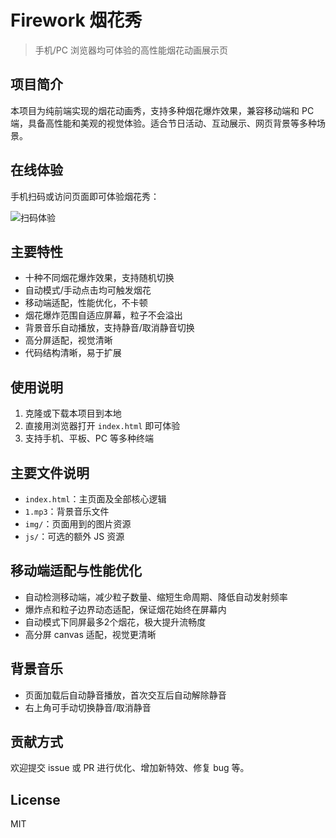 # Firework 烟花秀

> 手机/PC 浏览器均可体验的高性能烟花动画展示页

## 项目简介

本项目为纯前端实现的烟花动画秀，支持多种烟花爆炸效果，兼容移动端和 PC 端，具备高性能和美观的视觉体验。适合节日活动、互动展示、网页背景等多种场景。

## 在线体验

手机扫码或访问页面即可体验烟花秀：

![扫码体验](https://images.gitee.com/uploads/images/2020/0309/155631_10c5f907_1664815.png)

## 主要特性

- 十种不同烟花爆炸效果，支持随机切换
- 自动模式/手动点击均可触发烟花
- 移动端适配，性能优化，不卡顿
- 烟花爆炸范围自适应屏幕，粒子不会溢出
- 背景音乐自动播放，支持静音/取消静音切换
- 高分屏适配，视觉清晰
- 代码结构清晰，易于扩展

## 使用说明

1. 克隆或下载本项目到本地
2. 直接用浏览器打开 `index.html` 即可体验
3. 支持手机、平板、PC 等多种终端

## 主要文件说明

- `index.html`：主页面及全部核心逻辑
- `1.mp3`：背景音乐文件
- `img/`：页面用到的图片资源
- `js/`：可选的额外 JS 资源

## 移动端适配与性能优化

- 自动检测移动端，减少粒子数量、缩短生命周期、降低自动发射频率
- 爆炸点和粒子边界动态适配，保证烟花始终在屏幕内
- 自动模式下同屏最多2个烟花，极大提升流畅度
- 高分屏 canvas 适配，视觉更清晰

## 背景音乐

- 页面加载后自动静音播放，首次交互后自动解除静音
- 右上角可手动切换静音/取消静音

## 贡献方式

欢迎提交 issue 或 PR 进行优化、增加新特效、修复 bug 等。

## License

MIT

